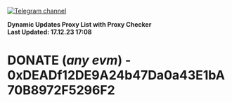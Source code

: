 [![Telegram channel](https://img.shields.io/endpoint?url=https://runkit.io/damiankrawczyk/telegram-badge/branches/master?url=https://t.me/n4z4v0d)](https://t.me/n4z4v0d) 

**Dynamic Updates Proxy List with Proxy Checker**  
**Last Updated: 17.12.23 17:08**

# DONATE (_any evm_) - 0xDEADf12DE9A24b47Da0a43E1bA70B8972F5296F2
